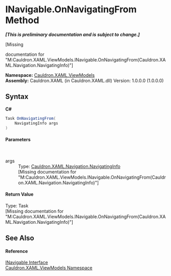 # INavigable.OnNavigatingFrom Method 
 _**\[This is preliminary documentation and is subject to change.\]**_

\[Missing <summary> documentation for "M:Cauldron.XAML.ViewModels.INavigable.OnNavigatingFrom(Cauldron.XAML.Navigation.NavigatingInfo)"\]

**Namespace:**&nbsp;<a href="N_Cauldron_XAML_ViewModels">Cauldron.XAML.ViewModels</a><br />**Assembly:**&nbsp;Cauldron.XAML (in Cauldron.XAML.dll) Version: 1.0.0.0 (1.0.0.0)

## Syntax

**C#**<br />
``` C#
Task OnNavigatingFrom(
	NavigatingInfo args
)
```


#### Parameters
&nbsp;<dl><dt>args</dt><dd>Type: <a href="T_Cauldron_XAML_Navigation_NavigatingInfo">Cauldron.XAML.Navigation.NavigatingInfo</a><br />\[Missing <param name="args"/> documentation for "M:Cauldron.XAML.ViewModels.INavigable.OnNavigatingFrom(Cauldron.XAML.Navigation.NavigatingInfo)"\]</dd></dl>

#### Return Value
Type: Task<br />\[Missing <returns> documentation for "M:Cauldron.XAML.ViewModels.INavigable.OnNavigatingFrom(Cauldron.XAML.Navigation.NavigatingInfo)"\]

## See Also


#### Reference
<a href="T_Cauldron_XAML_ViewModels_INavigable">INavigable Interface</a><br /><a href="N_Cauldron_XAML_ViewModels">Cauldron.XAML.ViewModels Namespace</a><br />